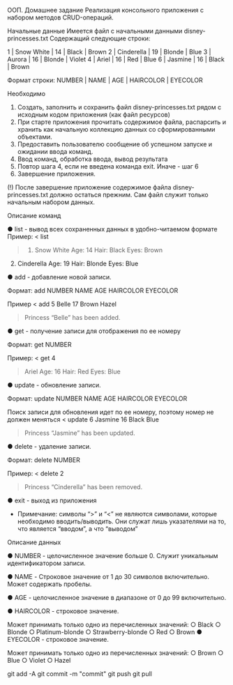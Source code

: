 ООП.
Домашнее задание
Реализация консольного приложения с набором методов CRUD-операций.

Начальные данные
Имеется файл с начальными данными
disney-princesses.txt
Содержащий следующие строки:

1 | Snow White | 14 | Black | Brown
2 | Cinderella | 19 | Blonde | Blue
3 | Aurora | 16 | Blonde | Violet
4 | Ariel | 16 | Red | Blue
6 | Jasmine | 16 | Black | Brown

Формат строки:
NUMBER | NAME | AGE | HAIRCOLOR | EYECOLOR

Необходимо
1.	Создать, заполнить и сохранить файл disney-princesses.txt рядом с исходным кодом приложения (как файл ресурсов)
2.	При старте приложения прочитать содержимое файла, распарсить и хранить как начальную коллекцию данных со сформированными объектами.
3.	Предоставить пользователю сообщение об успешном запуске и ожидании ввода команд.
4.	Ввод команд, обработка ввода, вывод результата
5.	Повтор шага 4, если не  введена команда exit. Иначе - шаг 6
6.	Завершение приложения.

(!) После завершение приложение содержимое файла disney-princesses.txt должно остаться прежним. Сам файл служит только начальным набором данных.

Описание команд

●	list - вывод всех сохраненных данных в удобно-читаемом формате
Пример:
<	list
>	1. Snow White
   Age: 14
   Hair: Black
   Eyes: Brown

2. Cinderella
   Age: 19
   Hair: Blonde
   Eyes: Blue

●	add - добавление новой записи.

Формат: add NUMBER NAME AGE HAIRCOLOR EYECOLOR

Пример
<	add 5 Belle 17 Brown Hazel
>	Princess “Belle” has been added.

●	get - получение записи для отображения по ее номеру

Формат: get NUMBER

Пример:
<	get 4
>	Ariel
Age: 16
Hair: Red
Eyes: Blue
>
●	update - обновление записи.

Формат: update NUMBER NAME AGE HAIRCOLOR EYECOLOR

Поиск записи для обновления идет по ее номеру, поэтому номер не должен меняться
<	update 6 Jasmine 16 Black Blue
>	Princess “Jasmine” has been updated.
>
●	delete - удаление записи.

Формат: delete NUMBER

Пример:
<	delete 2
>	Princess “Cinderella” has been removed.

●	exit - выход из приложения

* Примечание:
символы “>” и “<” не являются символами, которые необходимо вводить/выводить.
Они служат лишь указателями на то, что является “вводом”, а что “выводом”

Описание данных

●	NUMBER - целочисленное значение больше 0. Служит уникальным идентификатором записи.

●	NAME - Строковое значение от 1 до 30 символов включительно. Может содержать пробелы.

●	AGE - целочисленное значение в диапазоне от 0 до 99 включительно.

●	HAIRCOLOR - строковое значение.

Может принимать только одно из перечисленных значений:
○	Black
○	Blonde
○	Platinum-blonde
○	Strawberry-blonde
○	Red
○	Brown
●	EYECOLOR - строковое значение.

Может принимать только одно из перечисленных значений:
○	Brown
○	Blue
○	Violet
○	Hazel





git add -A
git commit -m "commit"
git push
git pull 
